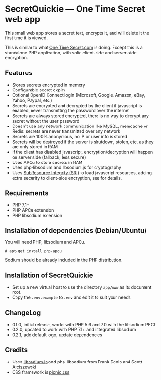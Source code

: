 # SecretQuickie — One Time Secret web app

This small web app stores a secret text, encrypts it, and will delete it the first time it is viewed.

This is similar to what [One Time Secret.com](https://github.com/onetimesecret/onetimesecret) is doing. Except this is a standalone PHP application, with solid client-side and server-side encryption.

## Features

* Stores secrets encrypted in memory
* Configurable secret expiry
* Optional OpenID Connect login (Microsoft, Google, Amazon, eBay, Yahoo, Paypal, etc.)
* Secrets are encrypted and decrypted by the client if javascript is enabled, never transmitting the password over the internet
* Secrets are always stored encrypted, there is no way to decrypt any secret without the user password
* Doesn't use any network communication like MySQL, memcache or Redis: secrets are never transmitted over any network
* Secrets are 100% anonymous, no IP or user info is stored
* Secrets will be destroyed if the server is shutdown, stolen, etc. as they are only stored in RAM
* If the client has disabled javascript, encryption/decryption will happen on server side (fallback, less secure)
* Uses APCu to store secrets in RAM
* Uses php-libsodium and libsodium.js for cryptography
* Uses [SubResource Integrity (SRI)](https://developer.mozilla.org/en-US/docs/Web/Security/Subresource_Integrity) to load javascript resources, adding extra security to client-side encryption, see for details.

## Requirements

* PHP 7.1+
* PHP APCu extension
* PHP libsodium extension

## Installation of dependencies (Debian/Ubuntu)

You will need PHP, libsodium and APCu.

	# apt-get install php-apcu

Sodium should be already included in the PHP distribution.

## Installation of SecretQuickie

* Set up a new virtual host to use the directory `app/www` as its document root.
* Copy the `.env.example` to `.env` and edit it to suit your needs

## ChangeLog

* 0.1.0, initial release, works with PHP 5.6 and 7.0 with the libsodium PECL
* 0.2.0, updated to work with PHP 7.1+ and integrated libsodium
* 0.2.1, add default logo, update dependencies

## Credits

* Uses [libsodium.js](https://github.com/jedisct1/libsodium.js) and php-libsodium from Frank Denis and Scott Arciszewski
* CSS framework is [picnic.css](https://picnicss.com/)